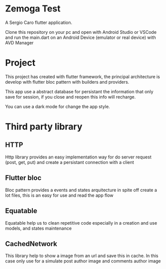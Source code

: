 # Zemoga Test

A Sergio Caro flutter application.

Clone this repository on your pc and open with Android Studio or VSCode and run the main.dart on an Android Device (emulator or real device) with AVD Manager 

# Project

This project has created with flutter framework, the principal architecture is develop with flutter bloc pattern with builders and providers.

This app use a abstract database for persistant the information that only save for session, if you close and reopen this info will recharge.

You can use a dark mode for change the app style.

# Third party library

 ## HTTP
 Http library provides an easy implementation way for do server request (post, get, put) and create a persistant connection with a client 
 
 ## Flutter bloc
 Bloc pattern provides a events and states arquitecture in spite off create a lot files, this is an easy for use and read the app flow
 
 ## Equatable
 Equatable help us to clean repetitive code especially in a creation and use models, and states maintenance 
 
 ## CachedNetwork
 This library help to show a image from an url and save this in cache. In this case only use for a simulate post author image and comments author image
